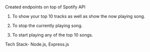 Created endpoints on top of Spotify API 

1) To show your top 10 tracks as well as show the now playing song. 

2) To stop the currently playing song.

3) To start playing any of the top 10 songs.

Tech Stack- Node.js, Express.js
